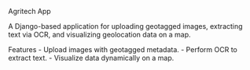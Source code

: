  Agritech App

A Django-based application for uploading geotagged images, extracting text via OCR, and visualizing geolocation data on a map.

Features
        - Upload images with geotagged metadata.
        - Perform OCR to extract text.
        - Visualize data dynamically on a map.
        
